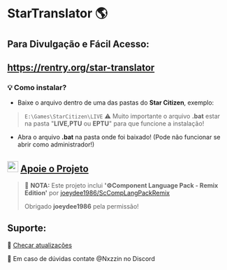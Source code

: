 # StarTranslator 🌎
## Para Divulgação e Fácil Acesso:
https://rentry.org/star-translator
---
### 💡 **Como instalar?**
- Baixe o arquivo dentro de uma das pastas do **Star Citizen**, exemplo:
> ``E:\Games\StarCitizen\LIVE``
>⚠️ Muito importante o arquivo **.bat** estar na pasta "**LIVE,PTU** ou **EPTU**" para que funcione a instalação!
- Abra o arquivo **.bat** na pasta onde foi baixado! (Pode não funcionar se abrir como administrador!)

**<img src="https://img.icons8.com/color/200/pix.png" width="25" height="25"> [Apoie o Projeto](https://livepix.gg/nxzzin)**
---

> 📢 **NOTA:** Este projeto inclui **'⚙Component Language Pack - Remix Edition'** por [joeydee1986/ScCompLangPackRemix](https://github.com/joeydee1986/ScCompLangPackRemix)
>
> Obrigado **joeydee1986** pela permissão!

## Suporte:
🔁 [Checar atualizações](https://github.com/Dymerz/StarCitizen-Localization/blob/main/README_ptbr.md#idiomas-suportados)

🛑 Em caso de dúvidas contate @Nxzzin no Discord